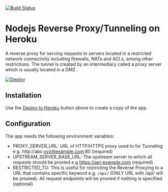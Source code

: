 [![Build Status](https://travis-ci.com/Payzone-UK/pz-node-reverse-proxy.svg?branch=master)](https://travis-ci.com/Payzone-UK/pz-node-reverse-proxy)

# Nodejs Reverse Proxy/Tunneling on Heroku

A reverse proxy for serving requests to servers located in a restricted network connectivity including firewalls, NATs and ACLs, among other restrictions. The tunnel is created by an intermediary called a proxy server which is usually located in a DMZ.

[![Deploy](https://www.herokucdn.com/deploy/button.png)](https://heroku.com/deploy)

## Installation

Use the [Deploy to Heroku](https://heroku.com/deploy) button above to create a copy of the app.

## Configuration

The app needs the following environment variables:

* PROXY_SERVER_URL: URL of HTTP/HTTPS proxy used to for Tunneling e.g. http://abc:xyz@example.com:80 (required)
* UPSTREAM_SERVER_BASE_URL: The upstream server to which all requests should be proxied e.g https://api-example.com (required)
* RESTRICTED_TO: This is useful for restricting the Reverse Proxying to a URL that contains specific keyword e.g. `/api/` (ONLY URL with /api/ will be proxied). All request endpoints will be proxied if nothing is specified. (optional)